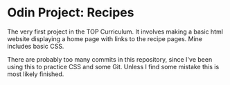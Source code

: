 # Odin Project: Recipes

The very first project in the TOP Curriculum. It involves making a basic html website displaying a home page with links to the recipe pages. Mine includes basic CSS. 

There are probably too many commits in this repository, since I've been using this to practice CSS and some Git. Unless I find some mistake this is most likely finished. 